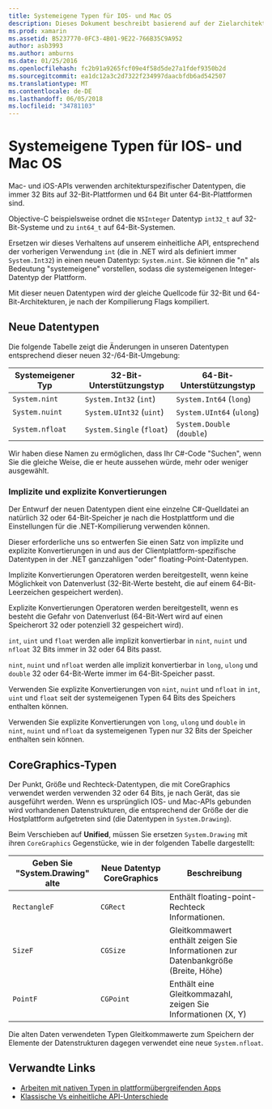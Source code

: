 ```yaml
---
title: Systemeigene Typen für IOS- und Mac OS
description: Dieses Dokument beschreibt basierend auf der Zielarchitektur Kompilierung wie die Xamarin einheitliche API .NET-oder Schematypen 32 Bit und 64-Bit-systemeigene Typen nach Bedarf zugeordnet.
ms.prod: xamarin
ms.assetid: B5237770-0FC3-4B01-9E22-766B35C9A952
author: asb3993
ms.author: amburns
ms.date: 01/25/2016
ms.openlocfilehash: fc2b91a9265fcf09e4f58d5de27a1fdef9350b2d
ms.sourcegitcommit: ea1dc12a3c2d7322f234997daacbfdb6ad542507
ms.translationtype: MT
ms.contentlocale: de-DE
ms.lasthandoff: 06/05/2018
ms.locfileid: "34781103"
---
```

# <a name="native-types-for-ios-and-macos"></a>Systemeigene Typen für IOS- und Mac OS

Mac- und iOS-APIs verwenden architekturspezifischer Datentypen, die immer 32 Bits auf 32-Bit-Plattformen und 64 Bit unter 64-Bit-Plattformen sind.

Objective-C beispielsweise ordnet die `NSInteger` Datentyp `int32_t` auf 32-Bit-Systeme und zu `int64_t` auf 64-Bit-Systemen.

Ersetzen wir dieses Verhaltens auf unserem einheitliche API, entsprechend der vorherigen Verwendung `int` (die in .NET wird als definiert immer `System.Int32`) in einen neuen Datentyp: `System.nint`. Sie können die "n" als Bedeutung "systemeigene" vorstellen, sodass die systemeigenen Integer-Datentyp der Plattform.

Mit dieser neuen Datentypen wird der gleiche Quellcode für 32-Bit und 64-Bit-Architekturen, je nach der Kompilierung Flags kompiliert.

## <a name="new-data-types"></a>Neue Datentypen

Die folgende Tabelle zeigt die Änderungen in unseren Datentypen entsprechend dieser neuen 32-/64-Bit-Umgebung:

|Systemeigener Typ|32-Bit-Unterstützungstyp|64-Bit-Unterstützungstyp|
|--- |--- |--- |
|`System.nint`|`System.Int32` (`int`)|`System.Int64` (`long`)|
|`System.nuint`|`System.UInt32` (`uint`)|`System.UInt64` (`ulong`)|
|`System.nfloat`|`System.Single` (`float`)|`System.Double` (`double`)|

Wir haben diese Namen zu ermöglichen, dass Ihr C#-Code "Suchen", wenn Sie die gleiche Weise, die er heute aussehen würde, mehr oder weniger ausgewählt.

### <a name="implicit-and-explicit-conversions"></a>Implizite und explizite Konvertierungen

Der Entwurf der neuen Datentypen dient eine einzelne C#-Quelldatei an natürlich 32 oder 64-Bit-Speicher je nach die Hostplattform und die Einstellungen für die .NET-Kompilierung verwenden können.

Dieser erforderliche uns so entwerfen Sie einen Satz von implizite und explizite Konvertierungen in und aus der Clientplattform-spezifische Datentypen in der .NET ganzzahligen "oder" floating-Point-Datentypen.

Implizite Konvertierungen Operatoren werden bereitgestellt, wenn keine Möglichkeit von Datenverlust (32-Bit-Werte besteht, die auf einem 64-Bit-Leerzeichen gespeichert werden).

Explizite Konvertierungen Operatoren werden bereitgestellt, wenn es besteht die Gefahr von Datenverlust (64-Bit-Wert wird auf einen Speicherort 32 oder potenziell 32 gespeichert wird).

 `int`, `uint` und `float` werden alle implizit konvertierbar in `nint`, `nuint` und `nfloat` 32 Bits immer in 32 oder 64 Bits passt.

 `nint`, `nuint` und `nfloat` werden alle implizit konvertierbar in `long`, `ulong` und `double` 32 oder 64-Bit-Werte immer im 64-Bit-Speicher passt.

Verwenden Sie explizite Konvertierungen von `nint`, `nuint` und `nfloat` in `int`, `uint` und `float` seit der systemeigenen Typen 64 Bits des Speichers enthalten können.

Verwenden Sie explizite Konvertierungen von `long`, `ulong` und `double` in `nint`, `nuint` und `nfloat` da systemeigenen Typen nur 32 Bits der Speicher enthalten sein können.

## <a name="coregraphics-types"></a>CoreGraphics-Typen

Der Punkt, Größe und Rechteck-Datentypen, die mit CoreGraphics verwendet werden verwenden 32 oder 64 Bits, je nach Gerät, das sie ausgeführt werden.  Wenn es ursprünglich IOS- und Mac-APIs gebunden wird vorhandenen Datenstrukturen, die entsprechend der Größe der die Hostplattform aufgetreten sind (die Datentypen in `System.Drawing`).

Beim Verschieben auf **Unified**, müssen Sie ersetzen `System.Drawing` mit ihren `CoreGraphics` Gegenstücke, wie in der folgenden Tabelle dargestellt:

|Geben Sie "System.Drawing" alte|Neue Datentyp CoreGraphics|Beschreibung|
|--- |--- |--- |
|`RectangleF`|`CGRect`|Enthält floating-point-Rechteck Informationen.|
|`SizeF`|`CGSize`|Gleitkommawert enthält zeigen Sie Informationen zur Datenbankgröße (Breite, Höhe)|
|`PointF`|`CGPoint`|Enthält eine Gleitkommazahl, zeigen Sie Informationen (X, Y)|

Die alten Daten verwendeten Typen Gleitkommawerte zum Speichern der Elemente der Datenstrukturen dagegen verwendet eine neue `System.nfloat`.

## <a name="related-links"></a>Verwandte Links

- [Arbeiten mit nativen Typen in plattformübergreifenden Apps](~/cross-platform/macios/native-types-cross-platform.md)
- [Klassische Vs einheitliche API-Unterschiede](https://developer.xamarin.com/releases/ios/api_changes/classic-vs-unified-8.6.0/)

